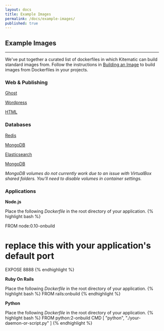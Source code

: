 ```yaml
---
layout: docs
title: Example Images
permalink: /docs/example-images/
published: true
---
```


## Example Images

---

We've put together a curated list of dockerfiles in which Kitematic can build standard images from. Follow the instructions in [Building an Image](/docs/building-an-image) to build images from Dockerfiles in your projects.

### Web & Publishing

[Ghost](https://github.com/dockerfile/ghost/archive/master.zip)

[Wordpress](https://github.com/jbfink/docker-wordpress/archive/master.zip)

[HTML](https://github.com/kitematic/example/archive/master.zip)

### Databases

[Redis](https://github.com/dockerfile/redis/archive/master.zip)

[MongoDB](https://github.com/dockerfile/mongodb/archive/master.zip)

[Elasticsearch](https://github.com/dockerfile/elasticsearch/archive/master.zip)

[MongoDB](https://github.com/dockerfile/mongodb/archive/master.zip)

*MongoDB volumes do not currently work due to an issue with VirtualBox shared folders. You'll need to disable volumes in container settings.*

### Applications

**Node.js**

Place the following *Dockerfile* in the root directory of your application.
{% highlight bash %}

FROM node:0.10-onbuild
# replace this with your application's default port
EXPOSE 8888
{% endhighlight %}

**Ruby On Rails**

Place the following *Dockerfile* in the root directory of your application.
{% highlight bash %}
FROM rails:onbuild
{% endhighlight %}

**Python**

Place the following *Dockerfile* in the root directory of your application.
{% highlight bash %}
FROM python:2-onbuild
CMD [ "python", "./your-daemon-or-script.py" ]
{% endhighlight %}
